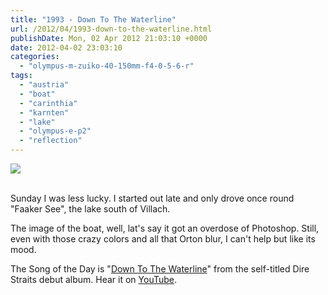 ```yaml
---
title: "1993 - Down To The Waterline"
url: /2012/04/1993-down-to-the-waterline.html
publishDate: Mon, 02 Apr 2012 21:03:10 +0000
date: 2012-04-02 23:03:10
categories: 
  - "olympus-m-zuiko-40-150mm-f4-0-5-6-r"
tags: 
  - "austria"
  - "boat"
  - "carinthia"
  - "karnten"
  - "lake"
  - "olympus-e-p2"
  - "reflection"
---
```

<div class="container">
<div class="center"><a target="_blank" href="https://d25zfm9zpd7gm5.cloudfront.net/1200x1200/2012/20120401_150337_ps.jpg"><img src="https://d25zfm9zpd7gm5.cloudfront.net/0600x0600/2012/20120401_150337_ps.jpg" /></a></div>
</div>
<br />

Sunday I was less lucky. I started out late and only drove once round "Faaker See", the lake south of Villach.

<a target="_blank" href="https://d25zfm9zpd7gm5.cloudfront.net/1200x1200/2012/20120401_145723_ps.jpg"><img style="margin: 0pt 0px 0pt 10px; float: right;" src="https://d25zfm9zpd7gm5.cloudfront.net/0150x0150/2012/20120401_145723_ps.jpg" alt="" border="0" /></a> The image of the boat, well, lat's say it got an overdose of Photoshop. Still, even with those crazy colors and all that Orton blur, I can't help but like its mood.

 The Song of the Day is "<a href="http://www.lyricsmode.com/lyrics/d/dire_straits/down_to_the_waterline.html" target="_blank">Down To The Waterline</a>" from the self-titled Dire Straits debut album. Hear it on <a href="http://www.youtube.com/watch?v=Lz1TlJGLzqs" target="_blank">YouTube</a>.
